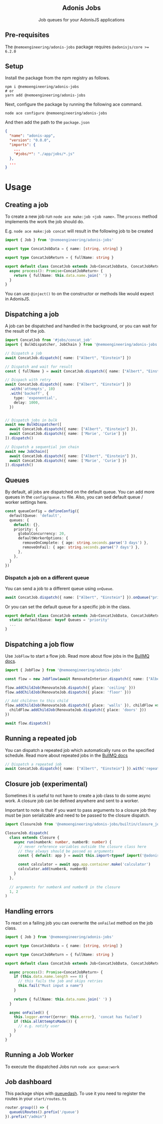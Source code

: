 <div align="center">
  <h2><b>Adonis Jobs</b></h2>
  <p>Job queues for your AdonisJS applications</p>
</div>


## **Pre-requisites**
The `@nemoengineering/adonis-jobs` package requires `@adonisjs/core >= 6.2.0`


## **Setup**

Install the package from the npm registry as follows.

```
npm i @nemoengineering/adonis-jobs
# or
yarn add @nemoengineering/adonis-jobs
```

Next, configure the package by running the following ace command.

```
node ace configure @nemoengineering/adonis-jobs
```

And then add the path to the `package.json`

```json
{
  "name": "adonis-app",
  "version": "0.0.0",
  "imports": {
    ...
    "#jobs/*": "./app/jobs/*.js"
  },
  ...
}
```
# Usage

## Creating a job

To create a new job run `node ace make:job <job name>`. The `process` method implements the work the job should do.

E.g. `node ace make:job concat` will result in the following job to be created

```typescript
import { Job } from '@nemoengineering/adonis-jobs'

export type ConcatJobData = { name: [string, string] }

export type ConcatJobReturn = { fullName: string }

export default class ConcatJob extends Job<ConcatJobData, ConcatJobReturn> {
  async process(): Promise<ConcatJobReturn> {
    return { fullName: this.data.name.join(' ') }
  }
}
```

You can use `@inject()` to on the constructor or methods like would expect in AdonisJS.

## Dispatching a job

A job can be dispatched and handled in the background, or you can wait for the result of the job.

```typescript
import ConcatJob from '#jobs/concat_job'
import { BulkDispatcher, JobChain } from '@nemoengineering/adonis-jobs'

// Dispatch a job
await ConcatJob.dispatch({ name: ["Albert", "Einstein"] })

// Dispatch and wait for result
const { fullName } = await ConcatJob.dispatch({ name: ["Albert", "Einstein"] }).waitResult()

// Dispach with retry
await ConcatJob.dispatch({ name: ["Albert", "Einstein"] })
  .with('attempts', 10)
  .with('backoff', {
    type: 'exponential',
    delay: 1000,
  })


// Dispatch jobs in bulk
await new BulkDispatcher([
  await ConcatJob.dispatch({ name: ["Albert", "Einstein"] }),
  await ConcatJob.dispatch({ name: ['Marie', 'Curie'] })
]).dispatch()

// Dispatch a sequential jon chain
await new JobChain([
  await ConcatJob.dispatch({ name: ["Albert", "Einstein"] }),
  await ConcatJob.dispatch({ name: ['Marie', 'Curie'] })
]).dispatch()
```

## Queues

By default, all jobs are dispatched on the default queue. You can add more queues in the `config/queue.ts` file.
Also, you can sed default queue / worker settings here.

```typescript
const queueConfig = defineConfig({
  defaultQueue: 'default',
  queues: {
    default: {},
    priority: {
      globalConcurrency: 20,
      defaultWorkerOptions: {
        removeOnComplete: { age: string.seconds.parse('3 days') },
        removeOnFail: { age: string.seconds.parse('7 days') },
      },
    },
  }
})
```

### Dispatch a job on a different queue

You can send a job to a different queue using `onQueue`.

```typescript
await ConcatJob.dispatch({ name: ["Albert", "Einstein"] }).onQueue("priority")
```

Or you can set the default queue for a specific job in the class.

```typescript
export default class ConcatJob extends Job<ConcatJobData, ConcatJobReturn> {
  static defaultQueue: keyof Queues = 'priority'
  ...
}
```


## Dispatching a job flow

Use `JobFlow` to start a flow job. Read more about flow jobs in the [BullMQ docs](https://docs.bullmq.io/guide/flows).

```typescript
import { JobFlow } from '@nemoengineering/adonis-jobs'

const flow = new JobFlow(await RenovateInterior.dispatch({ name: ["Albert", "Einstein"] }))

flow.addChildJob(RenovateJob.dispatch({ place: 'ceiling' }))
flow.addChildJob(RenovateJob.dispatch({ place: 'floor' }))

// Add children to this child
flow.addChildJob(RenovateJob.dispatch({ place: 'walls' }), childFlow => {
  childFlow.addChildJob(RenovateJob.dispatch({ place: 'doors' }))
})

await flow.dispatch()

```

## Running a repeated job

You can dispatch a repeated job which automatically runs on the specified schedule. Read more about repeated jobs in the [BullMQ docs](https://docs.bullmq.io/guide/jobs/repeatable)

```typescript
// Dispatch a repeated job
await ConcatJob.dispatch({ name: ["Albert", "Einstein"] }).with('repeat', { pattern: '0 2 * * 0' })
```

## Closure job (experimental)
Sometimes it is useful to not have to create a job class to do some async work. A closure job can be defined anywhere and sent to a worker.

Important to note is that if you want to pass arguments to a closure job they must be json serializable and need to be passed to the closure dispatch.

```typescript
import ClosureJob from '@nemoengineering/adonis-jobs/builtin/closure_job'

ClosureJob.dispatch(
  class extends Closure {
    async run(numberA: number, numberB: number) {
      // never reference variables outside the closure class here
      // they always should be passed as arguments
      const { default: app } = await this.import<typeof import('@adonisjs/core/services/app')>('@adonisjs/core/services/app')

      const calculator = await app.app.container.make('calculator')
      calculator.add(numberA, numberB)
    }
  },
  
  // arguments for numberA and numberB in the closure
  1, 2
)
```

## Handling errors

To react on a failing job you can overwrite the `onFailed` method on the job class.

```typescript
import { Job } from '@nemoengineering/adonis-jobs'

export type ConcatJobData = { name: [string, string] }

export type ConcatJobReturn = { fullName: string }

export default class ConcatJob extends Job<ConcatJobData, ConcatJobReturn> {

  async process(): Promise<ConcatJobReturn> {
    if (this.data.name.length === 0) {
      // this fails the job and skips retries
      this.fail("Must input a name")
    }
    
    return { fullName: this.data.name.join(' ') }
  }

  async onFailed() {
    this.logger.error({error: this.error}, 'concat has failed')
    if (this.allAttemptsMade()) {
      // e.g. notify user
    }
  }
}
```

## Running a Job Worker

To execute the dispatched Jobs run `node ace queue:work`


## Job dashboard

This package ships with [queuedash](https://www.queuedash.com/). To use it you need to register the routes in your `start/routes.ts`

```typescript
router.group(() => {
  queueUiRoutes().prefix('/queue')
}).prefix("/admin")
```
